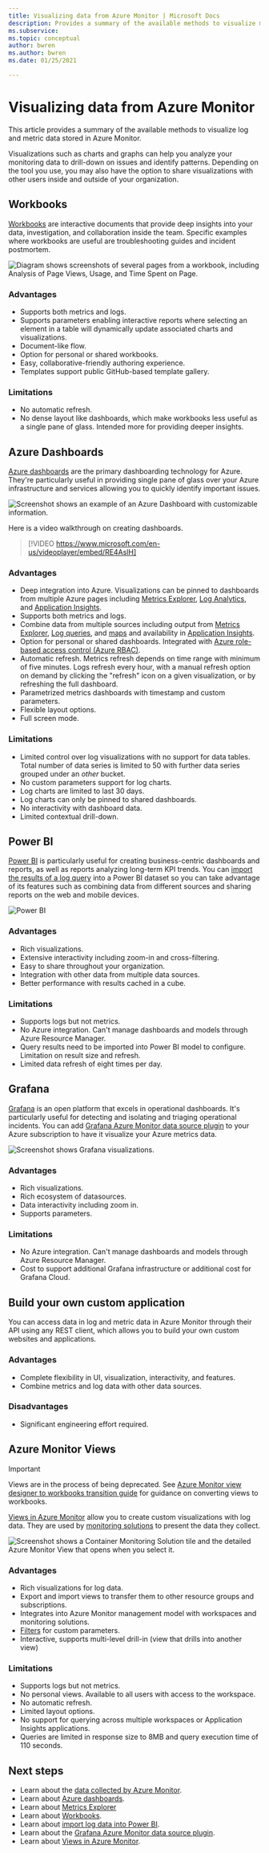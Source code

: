 ```yaml
---
title: Visualizing data from Azure Monitor | Microsoft Docs
description: Provides a summary of the available methods to visualize metric and log data stored in Azure Monitor.
ms.subservice: 
ms.topic: conceptual
author: bwren
ms.author: bwren
ms.date: 01/25/2021

---
```


# Visualizing data from Azure Monitor
This article provides a summary of the available methods to visualize log and metric data stored in Azure Monitor.

Visualizations such as charts and graphs can help you analyze your monitoring data to drill-down on issues and identify patterns. Depending on the tool you use, you may also have the option to share visualizations with other users inside and outside of your organization.

## Workbooks
[Workbooks](./visualize/workbooks-overview.md) are interactive documents that provide deep insights into your data, investigation, and collaboration inside the team. Specific examples where workbooks are useful are troubleshooting guides and incident postmortem.

![Diagram shows screenshots of several pages from a workbook, including Analysis of Page Views, Usage, and Time Spent on Page.](media/visualize/workbook.png)

### Advantages
- Supports both metrics and logs.
- Supports parameters  enabling interactive reports where selecting an element in a table will dynamically update associated charts and visualizations.
- Document-like flow.
- Option for personal or shared workbooks.
- Easy, collaborative-friendly authoring experience.
- Templates support public GitHub-based template gallery.

### Limitations
- No automatic refresh.
- No dense layout like dashboards, which make workbooks less useful as a single pane of glass. Intended more for providing deeper insights.


## Azure Dashboards
[Azure dashboards](../azure-portal/azure-portal-dashboards.md) are the primary dashboarding technology for Azure. They're particularly useful in providing single pane of glass over your Azure infrastructure and services allowing you to quickly identify important issues.

![Screenshot shows an example of an Azure Dashboard with customizable information.](media/visualize/dashboard.png)

Here is a video walkthrough on creating dashboards.

> [!VIDEO https://www.microsoft.com/en-us/videoplayer/embed/RE4AslH]

### Advantages
- Deep integration into Azure. Visualizations can be pinned to dashboards from multiple Azure pages including [Metrics Explorer](essentials/metrics-charts.md), [Log Analytics](logs/log-analytics-overview.md), and [Application Insights](app/app-insights-overview.md).
- Supports both metrics and logs.
- Combine data from multiple sources including output from [Metrics Explorer](essentials/metrics-charts.md), [Log queries](logs/log-query-overview.md), and [maps](app/app-map.md) and availability in [Application Insights](app/app-insights-overview.md).
- Option for personal or shared dashboards. Integrated with [Azure role-based access control (Azure RBAC)](../role-based-access-control/overview.md).
- Automatic refresh. Metrics refresh depends on time range with minimum of five minutes. Logs refresh every hour, with a manual refresh option on demand by clicking the "refresh" icon on a given visualization, or by refreshing the full dashboard.
- Parametrized metrics dashboards with timestamp and custom parameters.
- Flexible layout options.
- Full screen mode.


### Limitations
- Limited control over log visualizations with no support for data tables. Total number of data series is limited to 50 with further data series grouped under an _other_ bucket.
- No custom parameters support for log charts.
- Log charts are limited to last 30 days.
- Log charts can only be pinned to shared dashboards.
- No interactivity with dashboard data.
- Limited contextual drill-down.


## Power BI
[Power BI](https://powerbi.microsoft.com/documentation/powerbi-service-get-started/) is particularly useful for creating business-centric dashboards and reports, as well as reports analyzing long-term KPI trends. You can [import the results of a log query](visualize/powerbi.md) into a Power BI dataset so you can take advantage of its features such as combining data from different sources and sharing reports on the web and mobile devices.

![Power BI](media/visualize/power-bi.png)

### Advantages
- Rich visualizations.
- Extensive interactivity including zoom-in and cross-filtering.
- Easy to share throughout your organization.
- Integration with other data from multiple data sources.
- Better performance with results cached in a cube.


### Limitations
- Supports logs but not metrics.
- No Azure integration. Can't manage dashboards and models through Azure Resource Manager.
- Query results need to be imported into Power BI model to configure. Limitation on result size and refresh.
- Limited data refresh of eight times per day.


## Grafana
[Grafana](https://grafana.com/) is an open platform that excels in operational dashboards. It's particularly useful for detecting and isolating and triaging operational incidents. You can add [Grafana Azure Monitor data source plugin](visualize/grafana-plugin.md) to your Azure subscription to have it visualize your Azure metrics data.

![Screenshot shows Grafana visualizations.](media/visualize/grafana.png)

### Advantages
- Rich visualizations.
- Rich ecosystem of datasources.
- Data interactivity including zoom in.
- Supports parameters.

### Limitations
- No Azure integration. Can't manage dashboards and models through Azure Resource Manager.
- Cost to support additional Grafana infrastructure or additional cost for Grafana Cloud.


## Build your own custom application
You can access data in log and metric data in Azure Monitor through their API using any REST client, which allows you to build your own custom websites and applications.

### Advantages
- Complete flexibility in UI, visualization, interactivity, and features.
- Combine metrics and log data with other data sources.

### Disadvantages
- Significant engineering effort required.


## Azure Monitor Views

> [!IMPORTANT]
> Views are in the process of being deprecated. See [Azure Monitor view designer to workbooks transition guide](visualize/view-designer-conversion-overview.md) for guidance on converting views to workbooks.

[Views in Azure Monitor](visualize/view-designer.md)  allow you to create custom visualizations with log data. They are used by [monitoring solutions](insights/solutions.md) to present the data they collect.


![Screenshot shows a Container Monitoring Solution tile and the detailed Azure Monitor View that opens when you select it.](media/visualize/view.png)

### Advantages
- Rich visualizations for log data.
- Export and import views to transfer them to other resource groups and subscriptions.
- Integrates into Azure Monitor management model with workspaces and monitoring solutions.
- [Filters](visualize/view-designer-filters.md) for custom parameters.
- Interactive, supports multi-level drill-in (view that drills into another view)

### Limitations
- Supports logs but not metrics.
- No personal views. Available to all users with access to the workspace.
- No automatic refresh.
- Limited layout options.
- No support for querying across multiple workspaces or Application Insights applications.
- Queries are limited in response size to 8MB and query execution time of 110 seconds.

## Next steps
- Learn about the [data collected by Azure Monitor](/data-platform.md).
- Learn about [Azure dashboards](../azure-portal/azure-portal-dashboards.md).
- Learn about [Metrics Explorer](essentials/metrics-getting-started.md)
- Learn about [Workbooks](./visualize/workbooks-overview.md).
- Learn about [import log data into Power BI](./visualize/powerbi.md).
- Learn about the [Grafana Azure Monitor data source plugin](./visualize/grafana-plugin.md).
- Learn about [Views in Azure Monitor](visualize/view-designer.md).

